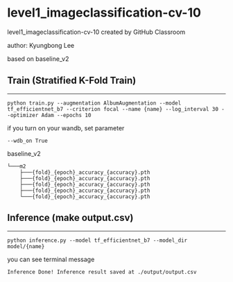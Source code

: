 # level1_imageclassification-cv-10
level1_imageclassification-cv-10 created by GitHub Classroom

author: Kyungbong Lee 

based on baseline_v2

## Train (Stratified K-Fold Train)
---
```
python train.py --augmentation AlbumAugmentation --model tf_efficientnet_b7 --criterion focal --name {name} --log_interval 30 --optimizer Adam --epochs 10
```
if you turn on your wandb, set parameter 
```
--wdb_on True
```

baseline_v2
```
└───m2
    ├───{fold}_{epoch}_accuracy_{accuracy}.pth
    ├───{fold}_{epoch}_accuracy_{accuracy}.pth
    ├───{fold}_{epoch}_accuracy_{accuracy}.pth
    ├───{fold}_{epoch}_accuracy_{accuracy}.pth
    └───{fold}_{epoch}_accuracy_{accuracy}.pth
```

## Inference (make output.csv) 
---
```
python inference.py --model tf_efficientnet_b7 --model_dir model/{name}
```

you can see terminal message
```
Inference Done! Inference result saved at ./output/output.csv
```